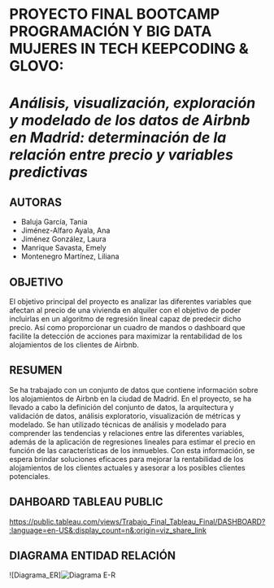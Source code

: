 # PROYECTO FINAL BOOTCAMP PROGRAMACIÓN Y BIG DATA MUJERES IN TECH KEEPCODING & GLOVO:
# *Análisis, visualización, exploración y modelado de los datos de Airbnb en Madrid: determinación de la relación entre precio y variables predictivas*

## AUTORAS

* Baluja García, Tania 
* Jiménez-Alfaro Ayala, Ana 
* Jiménez González, Laura 
* Manrique Savasta, Emely 
* Montenegro Martínez, Liliana 

## OBJETIVO 

El objetivo principal del proyecto es analizar las diferentes variables que afectan al precio de una vivienda en alquiler con el objetivo de poder incluirlas en un algoritmo de regresión lineal capaz de predecir dicho precio. Así como proporcionar un cuadro de mandos o dashboard que facilite la detección de acciones para maximizar la rentabilidad de los alojamientos de los clientes de Airbnb. 

## RESUMEN 

Se ha trabajado con un conjunto de datos que contiene información sobre los alojamientos de Airbnb en la ciudad de Madrid. En el proyecto, se ha llevado a cabo la definición del conjunto de datos, la arquitectura y validación de datos, análisis exploratorio, visualización de métricas y modelado. Se han utilizado técnicas de análisis y modelado para comprender las tendencias y relaciones entre las diferentes variables, además de la aplicación de regresiones lineales para estimar el precio en función de las características de los inmuebles. Con esta información, se espera brindar soluciones eficaces para mejorar la rentabilidad de los alojamientos de los clientes actuales y asesorar a los posibles clientes potenciales. 

## DAHBOARD TABLEAU PUBLIC

https://public.tableau.com/views/Trabajo_Final_Tableau_Final/DASHBOARD?:language=en-US&:display_count=n&:origin=viz_share_link


## DIAGRAMA ENTIDAD RELACIÓN

![Diagrama_ER]![Diagrama E-R](https://user-images.githubusercontent.com/113204767/218981895-c6ee03fe-15a8-46ee-901a-f24f05536ce1.jpg)
